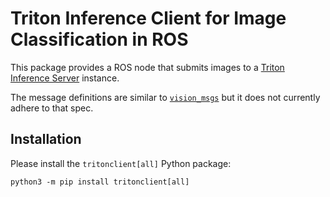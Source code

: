 # Triton Inference Client for Image Classification in ROS

This package provides a ROS node that submits images to a [Triton Inference Server][triton] instance.

The message definitions are similar to [`vision_msgs`][vision_msgs] but it does not currently adhere to that spec.

  [triton]: https://developer.nvidia.com/nvidia-triton-inference-server
  [vision_msgs]: https://github.com/ros-perception/vision_msgs


## Installation

Please install the `tritonclient[all]` Python package:

    python3 -m pip install tritonclient[all]
